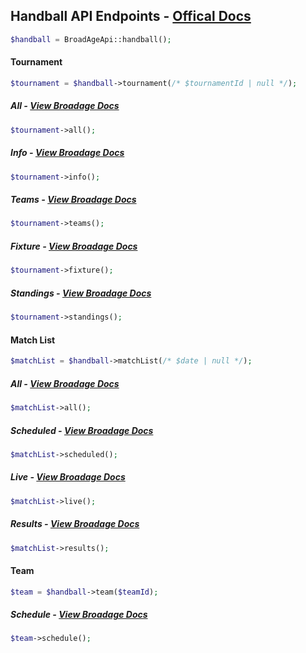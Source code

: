 ## Handball API Endpoints - [Offical Docs](https://www.broadage.com/developers/handball-api/)

```php
$handball = BroadAgeApi::handball();
```

#### Tournament

```php
$tournament = $handball->tournament(/* $tournamentId | null */);
```

##### All - [View Broadage Docs](https://www.broadage.com/developers/handball-api/tournament-list)

```php
$tournament->all();
```

##### Info - [View Broadage Docs](https://www.broadage.com/developers/handball-api/tournament-info)

```php
$tournament->info();
```

##### Teams - [View Broadage Docs](https://www.broadage.com/developers/handball-api/tournament-teams)

```php
$tournament->teams();
```

##### Fixture - [View Broadage Docs](https://www.broadage.com/developers/handball-api/tournament-fixture)

```php
$tournament->fixture();
```

##### Standings - [View Broadage Docs](https://www.broadage.com/developers/handball-api/tournament-standings)

```php
$tournament->standings();
```

#### Match List

```php
$matchList = $handball->matchList(/* $date | null */);
```

##### All - [View Broadage Docs](https://www.broadage.com/developers/handball-api/match-list-all)

```php
$matchList->all();
```

##### Scheduled - [View Broadage Docs](https://www.broadage.com/developers/handball-api/match-list-scheduled)

```php
$matchList->scheduled();
```

##### Live - [View Broadage Docs](https://www.broadage.com/developers/handball-api/match-list-live)

```php
$matchList->live();
```

##### Results - [View Broadage Docs](https://www.broadage.com/developers/handball-api/match-list-results)

```php
$matchList->results();
```

#### Team

```php
$team = $handball->team($teamId);
```

##### Schedule - [View Broadage Docs](https://www.broadage.com/developers/handball-api/team-schedule)

```php
$team->schedule();
```